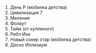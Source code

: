 1. День Р (мобилка детства)
2. Цивилизация 7
3. Меления
4. Фолаут
5. Тайм (от куплиного)
6. Ребл Инк
7. Новый сокер стар (мобилка детства)
8. Диско Иллизиум